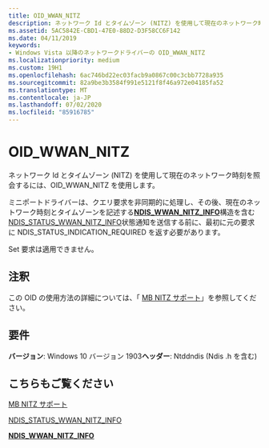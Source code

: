 ```yaml
---
title: OID_WWAN_NITZ
description: ネットワーク Id とタイムゾーン (NITZ) を使用して現在のネットワーク時刻を照会するには、OID_WWAN_NITZ を使用します。
ms.assetid: 5AC5842E-CBD1-47E0-88D2-D3F58CC6F142
ms.date: 04/11/2019
keywords:
- Windows Vista 以降のネットワークドライバーの OID_WWAN_NITZ
ms.localizationpriority: medium
ms.custom: 19H1
ms.openlocfilehash: 6ac746bd22ec03facb9a0867c00c3cbb7728a935
ms.sourcegitcommit: 82a9be3b3584f991e5121f8f46a972e04185fa52
ms.translationtype: MT
ms.contentlocale: ja-JP
ms.lasthandoff: 07/02/2020
ms.locfileid: "85916785"
---
```

# <a name="oid_wwan_nitz"></a>OID_WWAN_NITZ

ネットワーク Id とタイムゾーン (NITZ) を使用して現在のネットワーク時刻を照会するには、OID_WWAN_NITZ を使用します。

ミニポートドライバーは、クエリ要求を非同期的に処理し、その後、現在のネットワーク時刻とタイムゾーンを記述する[**NDIS_WWAN_NITZ_INFO**](https://docs.microsoft.com/windows-hardware/drivers/ddi/ndiswwan/ns-ndiswwan-_ndis_wwan_nitz_info)構造を含む[NDIS_STATUS_WWAN_NITZ_INFO](ndis-status-wwan-nitz-info.md)状態通知を送信する前に、最初に元の要求に NDIS_STATUS_INDICATION_REQUIRED を返す必要があります。

Set 要求は適用できません。

## <a name="remarks"></a>注釈

この OID の使用方法の詳細については、「 [MB NITZ サポート](mb-nitz-support.md)」を参照してください。

## <a name="requirements"></a>要件

**バージョン**: Windows 10 バージョン 1903**ヘッダー**: Ntddndis (Ndis .h を含む)

## <a name="see-also"></a>こちらもご覧ください

[MB NITZ サポート](mb-nitz-support.md)

[NDIS_STATUS_WWAN_NITZ_INFO](ndis-status-wwan-nitz-info.md)

[**NDIS_WWAN_NITZ_INFO**](https://docs.microsoft.com/windows-hardware/drivers/ddi/ndiswwan/ns-ndiswwan-_ndis_wwan_nitz_info)
